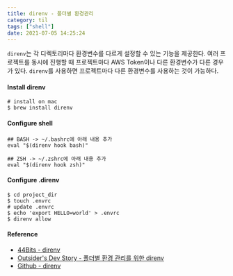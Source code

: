 ```yaml
---
title: direnv - 폴더별 환경관리
category: til
tags: ["shell"]
date: 2021-07-05 14:25:24
---
```


`direnv`는 각 디렉토리마다 환경변수를 다르게 설정할 수 있는 기능을 제공한다. 여러 프로젝트를 동시에 진행할 때 프로젝트마다 AWS Token이나 다른 환경변수가 다른 경우가 있다. `direnv`를 사용하면 프로젝트마다 다른 환경변수를 사용하는 것이 가능하다.

#### Install direnv
```shell
# install on mac
$ brew install direnv
```

#### Configure shell
```shell
## BASH -> ~/.bashrc에 아래 내용 추가
eval "$(direnv hook bash)"

## ZSH -> ~/.zshrc에 아래 내용 추가
eval "$(direnv hook zsh)"
```

#### Configure .direnv

```shell
$ cd project_dir
$ touch .envrc
# update .envrc
$ echo 'export HELLO=world' > .envrc
$ direnv allow
```

#### Reference
- [44Bits - direnv](https://www.44bits.io/ko/post/direnv_for_managing_directory_environment)
- [Outsider's Dev Story - 폴더별 환경 관리를 위한 direnv](https://blog.outsider.ne.kr/1306)
- [Github - direnv](https://github.com/direnv/direnv)